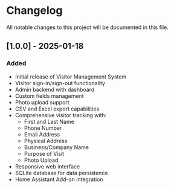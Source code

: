# Changelog

All notable changes to this project will be documented in this file.

## [1.0.0] - 2025-01-18

### Added
- Initial release of Visitor Management System
- Visitor sign-in/sign-out functionality
- Admin backend with dashboard
- Custom fields management
- Photo upload support
- CSV and Excel export capabilities
- Comprehensive visitor tracking with:
  - First and Last Name
  - Phone Number
  - Email Address
  - Physical Address
  - Business/Company Name
  - Purpose of Visit
  - Photo Upload
- Responsive web interface
- SQLite database for data persistence
- Home Assistant Add-on integration